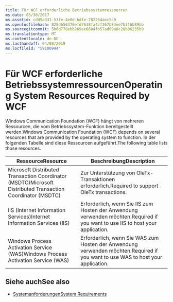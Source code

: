 ```yaml
---
title: Für WCF erforderliche Betriebssystemressourcen
ms.date: 03/30/2017
ms.assetid: cdd9a331-53fe-4e0d-bdfe-782264aec5c9
ms.openlocfilehash: 828d656370efd7638fa4cf367b84ee7b316b89bb
ms.sourcegitcommit: 5b6d778ebb269ee6684fb57ad69a8c28b06235b9
ms.translationtype: MT
ms.contentlocale: de-DE
ms.lasthandoff: 04/08/2019
ms.locfileid: "59100944"
---
```

# <a name="operating-system-resources-required-by-wcf"></a><span data-ttu-id="4df9b-102">Für WCF erforderliche Betriebssystemressourcen</span><span class="sxs-lookup"><span data-stu-id="4df9b-102">Operating System Resources Required by WCF</span></span>
<span data-ttu-id="4df9b-103">Windows Communication Foundation (WCF) hängt von mehreren Ressourcen, die vom Betriebssystem-Funktion bereitgestellt werden.</span><span class="sxs-lookup"><span data-stu-id="4df9b-103">Windows Communication Foundation (WCF) depends on several resources that are provided by the operating system to function.</span></span> <span data-ttu-id="4df9b-104">In der folgenden Tabelle sind diese Ressourcen aufgeführt.</span><span class="sxs-lookup"><span data-stu-id="4df9b-104">The following table lists those resources.</span></span>  
  
|<span data-ttu-id="4df9b-105">Ressource</span><span class="sxs-lookup"><span data-stu-id="4df9b-105">Resource</span></span>|<span data-ttu-id="4df9b-106">Beschreibung</span><span class="sxs-lookup"><span data-stu-id="4df9b-106">Description</span></span>|  
|--------------|-----------------|  
|<span data-ttu-id="4df9b-107">Microsoft Distributed Transaction Coordinator (MSDTC)</span><span class="sxs-lookup"><span data-stu-id="4df9b-107">Microsoft Distributed Transaction Coordinator (MSDTC)</span></span>|<span data-ttu-id="4df9b-108">Zur Unterstützung von OleTx-Transaktionen erforderlich.</span><span class="sxs-lookup"><span data-stu-id="4df9b-108">Required to support OleTx transactions.</span></span>|  
|<span data-ttu-id="4df9b-109">IIS (Internet Information Services)</span><span class="sxs-lookup"><span data-stu-id="4df9b-109">Internet Information Services (IIS)</span></span>|<span data-ttu-id="4df9b-110">Erforderlich, wenn Sie IIS zum Hosten der Anwendung verwenden möchten.</span><span class="sxs-lookup"><span data-stu-id="4df9b-110">Required if you want to use IIS to host your application.</span></span>|  
|<span data-ttu-id="4df9b-111">Windows Process Activation Service (WAS)</span><span class="sxs-lookup"><span data-stu-id="4df9b-111">Windows Process Activation Service (WAS)</span></span>|<span data-ttu-id="4df9b-112">Erforderlich, wenn Sie WAS zum Hosten der Anwendung verwenden möchten.</span><span class="sxs-lookup"><span data-stu-id="4df9b-112">Required if you want to use WAS to host your application.</span></span>|  
  
## <a name="see-also"></a><span data-ttu-id="4df9b-113">Siehe auch</span><span class="sxs-lookup"><span data-stu-id="4df9b-113">See also</span></span>

- [<span data-ttu-id="4df9b-114">Systemanforderungen</span><span class="sxs-lookup"><span data-stu-id="4df9b-114">System Requirements</span></span>](../../../docs/framework/wcf/wcf-system-requirements.md)
